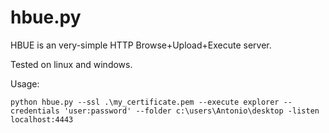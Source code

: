 hbue.py
=======

HBUE is an very-simple HTTP Browse+Upload+Execute server.

Tested on linux and windows.

Usage:
    
    python hbue.py --ssl .\my_certificate.pem --execute explorer --credentials 'user:password' --folder c:\users\Antonio\desktop -listen localhost:4443
